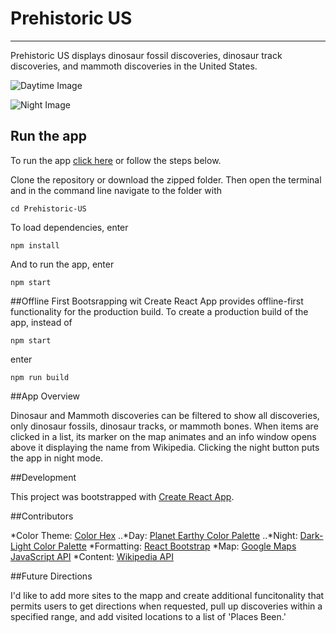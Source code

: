# Prehistoric US

---

Prehistoric US displays dinosaur fossil discoveries, dinosaur track discoveries, and mammoth discoveries in the United States.

![Daytime Image](https://farm2.staticflickr.com/1875/42850857590_6656d32219_k.jpg)

![Night Image](https://farm2.staticflickr.com/1868/42850858320_4708c16203_k.jpg)

## Run the app

To run the app [click here]() or follow the steps below.

Clone the repository or download the zipped folder. Then open the terminal and in the command line navigate to the folder with

```
cd Prehistoric-US
```

To load dependencies, enter

```
npm install
```

And to run the app, enter

```
npm start
```

##Offline First
Bootsrapping wit Create React App provides offline-first functionality for the production build. To create a production build of the app, instead of

```
npm start
```

enter

```
npm run build
```

##App Overview

Dinosaur and Mammoth discoveries can be filtered to show all discoveries, only dinosaur fossils, dinosaur tracks, or mammoth bones. When items are clicked in a list, its marker on the map animates and an info window opens above it displaying the name from Wikipedia. Clicking the night button puts the app in night mode.

##Development

This project was bootstrapped with [Create React App](https://github.com/facebookincubator/create-react-app).

##Contributors

*Color Theme: [Color Hex](http://www.color-hex.com)
..*Day: [Planet Earthy Color Palette](http://www.color-hex.com/color-palette/65423)
..*Night: [Dark-Light Color Palette](https://www.color-hex.com/color-palette/64811)
*Formatting: [React Bootstrap](http://reactstrap.github.io)
*Map: [Google Maps JavaScript API](https://developers.google.com/maps/documentation/javascript/tutorial)
*Content: [Wikipedia API](https://www.mediawiki.org/wiki/API:Main_page)

##Future Directions

I'd like to add more sites to the mapp and create additional funcitonality that permits users to get directions when requested, pull up discoveries within a specified range, and add visited locations to a list of 'Places Been.'

